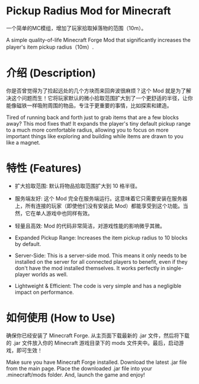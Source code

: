 # Pickup Radius Mod for Minecraft

一个简单的MC模组，增加了玩家拾取掉落物的范围（10m）。

A simple quality-of-life Minecraft Forge Mod that significantly increases the player's item pickup radius（10m）.

# 介绍 (Description)
你是否曾觉得为了捡起远处的几个方块而来回奔波很麻烦？这个 Mod 就是为了解决这个问题而生！它将玩家默认的微小拾取范围扩大到了一个更舒适的半径，让你能像磁铁一样吸附周围的物品，专注于更重要的事情，比如探索和建造。

Tired of running back and forth just to grab items that are a few blocks away? This mod fixes that! It expands the player's tiny default pickup range to a much more comfortable radius, allowing you to focus on more important things like exploring and building while items are drawn to you like a magnet.
# 特性 (Features)
- 扩大拾取范围: 默认将物品拾取范围扩大到 10 格半径。

- 服务端友好: 这个 Mod 完全在服务端运行。这意味着它只需要安装在服务器上，所有连接的玩家（即使他们没有安装此 Mod）都能享受到这个功能。当然，它在单人游戏中也同样有效。

- 轻量且高效: Mod 的代码非常简洁，对游戏性能的影响微乎其微。

- Expanded Pickup Range: Increases the item pickup radius to 10 blocks by default.

- Server-Side: This is a server-side mod. This means it only needs to be installed on the server for all connected players to benefit, even if they don't have the mod installed themselves. It works perfectly in single-player worlds as well.

- Lightweight & Efficient: The code is very simple and has a negligible impact on performance.
# 如何使用 (How to Use)
确保你已经安装了 Minecraft Forge. 从主页面下载最新的 .jar 文件，然后将下载的 .jar 文件放入你的 Minecraft 游戏目录下的 mods 文件夹中。最后，启动游戏，即可生效！

Make sure you have Minecraft Forge installed. Download the latest .jar file from the main page. Place the downloaded .jar file into your .minecraft/mods folder. And, launch the game and enjoy!

